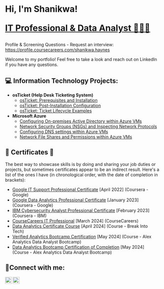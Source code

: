 <h1>Hi, I'm Shanikwa! 
  
<a href="https://github.com/ShanikwaH">IT Professional & Data Analyst 👩🏻‍💻</a></h1>

Profile & Screening Questions - Request an interview: https://profile.coursecareers.com/shanikwa.haynes

Welcome to my portfolio! Feel free to take a look and reach out on LinkedIn if you have any questions.

<h2>💻 Information Technology Projects:</h2>

- <b>osTicket (Help Desk Ticketing System)</b>
  - [osTicket: Prerequisites and Installation](https://github.com/shanikwah/osticket-prereqs)
  - [osTicket: Post-Installation Configuration](https://github.com/shanikwah/post-install-config)
  - [osTicket: Ticket Lifecycle Examples](https://github.com/shanikwah/ticket-lifecycle)
- <b>Microsoft Azure</b>
  - [Configuring On-premises Active Directory within Azure VMs](https://github.com/shanikwah/configure-ad)
  - [Network Security Groups (NSGs) and Inspecting Network Protocols](https://github.com/shanikwah/azure-network-protocols)
  - [Configuring DNS settings within Azure VMs](https://github.com/shanikwah/configure-dns)
  - [Network File Shares and Permissions within Azure VMs](https://github.com/shanikwah/configure-network-file-shares-and-permissions)

##  📜 Certificates 📜
The best way to showcase skills is by doing and sharing your job duties or projects, but sometimes certificates appear to be an indirect result. Here's a list of the ones I have (in chronological order, with the date of completion in brackets):
- [Google IT Support Professional Certificate](https://www.credly.com/badges/99d5d807-caff-4f75-aa06-2f6aabae9484/linked_in?t=rao7px) [April 2022] (Coursera - Google)
- [Google Data Analytics Professional Certificate](https://www.credly.com/badges/424140cb-f580-496e-a94b-700aa135124b/linked_in?t=rnw9eb) [January 2023] (Coursera - Google)
- [IBM Cybersecurity Analyst Professional Certificate](https://www.credly.com/badges/655ecca1-d320-4b12-ae51-61d753a50f71) [February 2023] (Coursera - IBM)
- [CourseCareers IT Professional](https://profile.coursecareers.com/shanikwa.haynes) [March 2024] (CourseCareers)
- [Data Analytics Certificate Course](https://github.com/ShanikwaH/Data-Analysis-Portfolio/blob/main/break-into-tech-data-analytics-certificate.pdf) [April 2024] (Course - Break Into Tech)
- [Verified Analytics Bootcamp Certification](https://github.com/ShanikwaH/Data-Analysis-Portfolio/blob/main/Verified%20Analytics%20Bootcamp%20Certification.png) [May 2024] (Course - Alex Analytics Data Analyst Bootcamp)
- [Data Analytics Bootcamp Certification of Completion](https://github.com/ShanikwaH/Data-Analysis-Portfolio/blob/main/Data%20Analytics%20Bootcamp%20Certification%20of%20Completion.png) [May 2024] (Course - Alex Analytics Data Analyst Bootcamp)

<h2>🤳Connect with me:</h2>

[<img align="left" alt="Shanikwa | LinkedIn" width="22px" src="https://cdn.jsdelivr.net/npm/simple-icons@v3/icons/linkedin.svg" />][linkedin]

[linkedin]: https://www.linkedin.com/in/shanikwahaynes/

[<img align="left" alt="Shanikwa | Calendly" width="22px" src="https://assets.calendly.com/assets/frontend/media/calendly-33a0809afc4c21162dd7.svg" />](https://calendly.com/shanikwalhay/30min)

